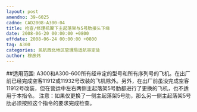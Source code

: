 ```yaml
---
layout: post
amendno: 39-6025
cadno: CAD2008-A300-04
title: 检查/修理机翼下主起落架与5号肋接头下缘
date: 2008-06-20 00:00:00 +0800
effdate: 2008-06-24 00:00:00 +0800
tag: A300
categories: 民航西北地区管理局适航审定处
author: 穆彦炜
---
```


##适用范围:
A300和A300-600所有经审定的型号和所有序列号的飞机。在出厂前已经完成空客11912或11932号改装的飞机除外。另外，在出厂前虽没完成空客11912号改装，但在营运中左右两侧主起落架5号肋都进行了更换的飞机，也不适用于本指令。
注意：如果仅更换了一侧主起落架5号肋，那么另一侧主起落架5号肋必须按照这个指令的要求完成检查。

